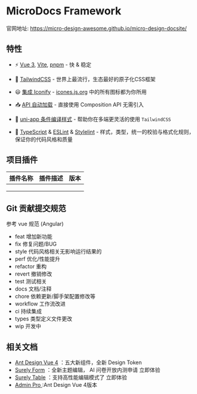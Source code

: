# MicroDocs Framework
官网地址: <https://micro-design-awesome.github.io/micro-design-docsite/>

## 特性

- ⚡️ [Vue 3](https://github.com/vuejs/core), [Vite](https://github.com/vitejs/vite), [pnpm](https://pnpm.io/) - 快 & 稳定

- 🎨 [TailwindCSS](https://tailwindcss.com/) - 世界上最流行，生态最好的原子化CSS框架

- 😃 [集成 Iconify](https://github.com/egoist/tailwindcss-icons) - [icones.js.org](https://icones.js.org/) 中的所有图标都为你所用

- 📥 [API 自动加载](https://github.com/antfu/unplugin-auto-import) - 直接使用 Composition API 无需引入

- 🧬 [uni-app 条件编译样式](https://weapp-tw.icebreaker.top/docs/quick-start/uni-app-css-macro) - 帮助你在多端更灵活的使用 `TailwindCSS`

- 🦾 [TypeScript](https://www.typescriptlang.org/) & [ESLint](https://eslint.org/) & [Stylelint](https://stylelint.io/) - 样式，类型，统一的校验与格式化规则，保证你的代码风格和质量
## 项目插件

| 插件名称 | 插件描述 | 版本 |
| :------: | :------: | :--: |
|          |          |      |
|          |          |      |
|          |          |      |



## Git 贡献提交规范
参考 vue 规范 (Angular)

- feat 增加新功能
- fix 修复问题/BUG
- style 代码风格相关无影响运行结果的
- perf 优化/性能提升
- refactor 重构
- revert 撤销修改
- test 测试相关
- docs 文档/注释
- chore 依赖更新/脚手架配置修改等
- workflow 工作流改进
- ci 持续集成
- types 类型定义文件更改
- wip 开发中
## 相关文档
- [Ant Design Vue 4](https://www.antdv.com/components/overview) ：五大新组件，全新 Design Token
- [Surely Form](https://form.antdv.com/) ：全新主题编辑， AI 问卷开放内测申请 立即体验
- [Surely Table](https://www.surely.cool/) ：支持高性能编辑模式了 立即体验
- [Admin Pro ](https://store.antdv.com/pro/preview/workplace):Ant Design Vue 4版本



